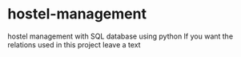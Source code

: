 # hostel-management
hostel management with SQL database using python
If you want the relations used in this project leave a text
